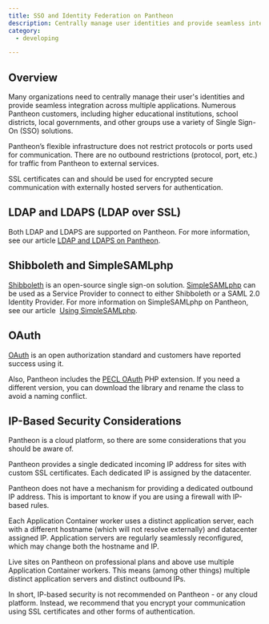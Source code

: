 ```yaml
---
title: SSO and Identity Federation on Pantheon
description: Centrally manage user identities and provide seamless integration across multiple applications.
category:
  - developing

---
```


## Overview
Many organizations need to centrally manage their user's identities and provide seamless integration across multiple applications. Numerous Pantheon customers, including higher educational institutions, school districts, local governments, and other groups use a variety of Single Sign-On (SSO) solutions.  

Pantheon’s flexible infrastructure does not restrict protocols or ports used for communication. There are no outbound restrictions (protocol, port, etc.) for traffic from Pantheon to external services.  
SSL certificates can and should be used for encrypted secure communication with externally hosted servers for authentication.

## LDAP and LDAPS (LDAP over SSL)

Both LDAP and LDAPS are supported on Pantheon. For more information, see our article [LDAP and LDAPS on Pantheon](/docs/articles/sites/code/ldap-and-ldaps/).

## Shibboleth and SimpleSAMLphp

[Shibboleth](http://shibboleth.net/) is an open-source single sign-on solution. [SimpleSAMLphp](http://simplesamlphp.org/) can be used as a Service Provider to connect to either Shibboleth or a SAML 2.0 Identity Provider. For more information on SimpleSAMLphp on Pantheon, see our article  [Using SimpleSAMLphp](/docs/articles/drupal/using-simplesamlphp-with-shibboleth-sso).

## OAuth

[OAuth](http://oauth.net/) is an open authorization standard and customers have reported success using it.  


Also, Pantheon includes the [PECL OAuth](http://us.php.net/oauth) PHP extension. If you need a different version, you can download the library and rename the class to avoid a naming conflict.

## IP-Based Security Considerations

Pantheon is a cloud platform, so there are some considerations that you should be aware of.  


Pantheon provides a single dedicated incoming IP address for sites with custom SSL certificates. Each dedicated IP is assigned by the datacenter.  


Pantheon does not have a mechanism for providing a dedicated outbound IP address. This is important to know if you are using a firewall with IP-based rules.  


Each Application Container worker uses a distinct application server, each with a different hostname (which will not resolve externally) and datacenter assigned IP. Application servers are regularly seamlessly reconfigured, which may change both the hostname and IP.  


Live sites on Pantheon on professional plans and above use multiple Application Container workers. This means (among other things) multiple distinct application servers and distinct outbound IPs.  


In short, IP-based security is not recommended on Pantheon - or any cloud platform. Instead, we recommend that you encrypt your communication using SSL certificates and other forms of authentication.
